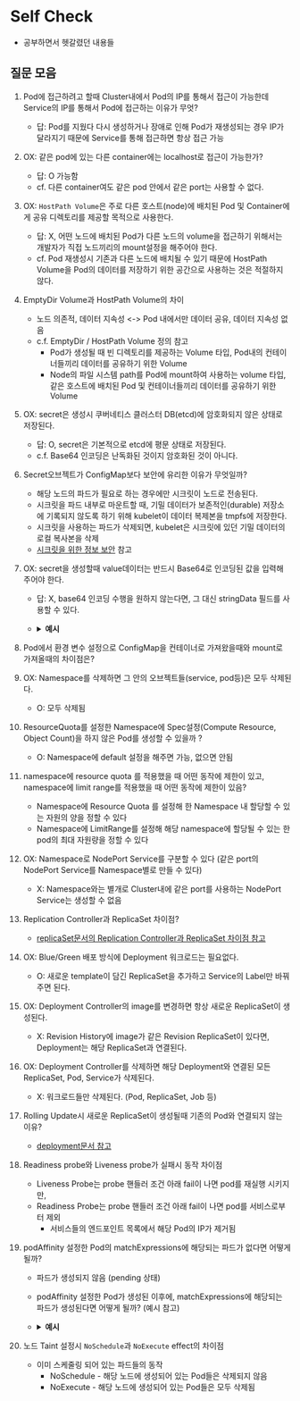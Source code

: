 # Self Check
* 공부하면서 헷갈렸던 내용들

## 질문 모음
1. Pod에 접근하려고 할때 Cluster내에서 Pod의 IP를 통해서 접근이 가능한데 Service의 IP를 통해서 Pod에 접근하는 이유가 무엇?
   * 답: Pod를 지웠다 다시 생성하거나 장애로 인해 Pod가 재생성되는 경우 IP가 달라지기 때문에 Service를 통해 접근하면 항상 접근 가능
2. OX: 같은 pod에 있는 다른 container에는 localhost로 접근이 가능한가?
   * 답: O 가능함
   * cf. 다른 container여도 같은 pod 안에서 같은 port는 사용할 수 없다. 
3. OX: `HostPath Volume`은 주로 다른 호스트(node)에 배치된 Pod 및 Container에게 공유 디렉토리를 제공할 목적으로 사용한다.
   * 답: X, 어떤 노드에 배치된 Pod가 다른 노드의 volume을 접근하기 위해서는 개발자가 직접 노드끼리의 mount설정을 해주어야 한다.
   * cf. Pod 재생성시 기존과 다른 노드에 배치될 수 있기 때문에 HostPath Volume을 Pod의 데이터를 저장하기 위한 공간으로 사용하는 것은 적절하지 않다.
4. EmptyDir Volume과 HostPath Volume의 차이
   * 노드 의존적, 데이터 지속성 <-> Pod 내에서만 데이터 공유, 데이터 지속성 없음
   * c.f. EmptyDir / HostPath Volume 정의 참고
     * Pod가 생성될 때 빈 디렉토리를 제공하는 Volume 타입, Pod내의 컨테이너들끼리 데이터를 공유하기 위한 Volume
     * Node의 파일 시스템 path를 Pod에 mount하여 사용하는 volume 타입, 같은 호스트에 배치된 Pod 및 컨테이너들끼리 데이터를 공유하기 위한 Volume
5. OX: secret은 생성시 쿠버네티스 클러스터 DB(etcd)에 암호화되지 않은 상태로 저장된다.
   * 답: O, secret은 기본적으로 etcd에 평문 상태로 저장된다.
   * c.f. Base64 인코딩은 난독화된 것이지 암호화된 것이 아니다.
6. Secret오브젝트가 ConfigMap보다 보안에 유리한 이유가 무엇일까?
   * 해당 노드의 파드가 필요로 하는 경우에만 시크릿이 노드로 전송된다.
   * 시크릿을 파드 내부로 마운트할 때, 기밀 데이터가 보존적인(durable) 저장소에 기록되지 않도록 하기 위해 kubelet이 데이터 복제본을 tmpfs에 저장한다.
   * 시크릿을 사용하는 파드가 삭제되면, kubelet은 시크릿에 있던 기밀 데이터의 로컬 복사본을 삭제
   * [시크릿을 위한 정보 보안](https://kubernetes.io/ko/docs/concepts/configuration/secret/) 참고
7. OX: secret을 생성할때 value데이터는 반드시 Base64로 인코딩된 값을 입력해 주어야 한다.
   * 답: X, base64 인코딩 수행을 원하지 않는다면, 그 대신 stringData 필드를 사용할 수 있다.
   * <details>
     <summary><b>예시</b></summary>
     <div markdown="1">

     ~~~yaml
     apiVersion: v1
     kind: Secret
     metadata:
         name: bootstrap-token-5emitj
         namespace: kube-system
     type: bootstrap.kubernetes.io/token
     data: # value를 Base64인코딩할 경우
         auth-extra-groups: c3lzdGVtOmJvb3RzdHJhcHBlcnM6a3ViZWFkbTpkZWZhdWx0LW5vZGUtdG9rZW4=
         expiration: MjAyMC0wOS0xM1QwNDozOToxMFo=
         token-id: NWVtaXRq
         token-secret: a3E0Z2lodnN6emduMXAwcg==
         usage-bootstrap-authentication: dHJ1ZQ==
         usage-bootstrap-signing: dHJ1ZQ==
     ~~~
     ~~~yaml
     apiVersion: v1
     kind: Secret
     metadata:
         name: bootstrap-token-5emitj
         namespace: kube-system
     type: bootstrap.kubernetes.io/token
     stringData: # value로 stringData 사용시
         auth-extra-groups: "system:bootstrappers:kubeadm:default-node-token"
         expiration: "2020-09-13T04:39:10Z"
         token-id: "5emitj"
         token-secret: "kq4gihvszzgn1p0r"
         usage-bootstrap-authentication: "true"
         usage-bootstrap-signing: "true"
     ~~~

     </div>
     </details>
8. Pod에서 환경 변수 설정으로 ConfigMap을 컨테이너로 가져왔을때와 mount로 가져올때의 차이점은?
9. OX: Namespace를 삭제하면 그 안의 오브젝트들(service, pod등)은 모두 삭제된다.
   * O: 모두 삭제됨
10. ResourceQuota를 설정한 Namespace에 Spec설정(Compute Resource, Object Count)을 하지 않은 Pod를 생성할 수 있을까 ?
    * O: Namespace에 default 설정을 해주면 가능, 없으면 안됨
11. namespace에 resource quota 를 적용했을 때 어떤 동작에 제한이 있고, namespace에 limit range를 적용했을 때 어떤 동작에 제한이 있음?
    * Namespace에 Resource Quota 를 설정해 한 Namespace 내 할당할 수 있는 자원의 양을 정할 수 있다
    * Namespace에 LimitRange를 설정해 해당 namespace에 할당될 수 있는 한 pod의 최대 자원량을 정할 수 있다
12. OX: Namespace로 NodePort Service를 구분할 수 있다 (같은 port의 NodePort Service를 Namespace별로 만들 수 있다)
    * X: Namespace와는 별개로 Cluster내에 같은 port를 사용하는 NodePort Service는 생성할 수 없음
13. Replication Controller과 ReplicaSet 차이점?
    * [replicaSet문서의 Replication Controller과 ReplicaSet 차이점 참고](/kubernetes-study/k8s-basic/section-05/1.ReplicaSet/replicaSet.md)
14. OX: Blue/Green 배포 방식에 Deployment 워크로드는 필요없다.
    * O: 새로운 template이 담긴 ReplicaSet을 추가하고 Service의 Label만 바꿔주면 된다.
15. OX: Deployment Controller의 image를 변경하면 항상 새로운 ReplicaSet이 생성된다.
    * X: Revision History에 image가 같은 Revision ReplicaSet이 있다면, Deployment는 해당 ReplicaSet과 연결된다.
16. OX: Deployment Controller를 삭제하면 해당 Deployment와 연결된 모든 ReplicaSet, Pod, Service가 삭제된다.
    * X: 워크로드들만 삭제된다. (Pod, ReplicaSet, Job 등)
17. Rolling Update시 새로운 ReplicaSet이 생성될때 기존의 Pod와 연결되지 않는 이유?
    * [deployment문서 참고](/kubernetes-study/k8s-basic/section-05/2.Deployment/deployment.md)
18. Readiness probe와 Liveness probe가 실패시 동작 차이점
    * Liveness Probe는 probe 핸들러 조건 아래 fail이 나면 pod를 재실행 시키지만,
    * Readiness Probe는 probe 핸들러 조건 아래 fail이 나면 pod를 서비스로부터 제외
      * 서비스들의 엔드포인트 목록에서 해당 Pod의 IP가 제거됨
19. podAffinity 설정한 Pod의 matchExpressions에 해당되는 파드가 없다면 어떻게 될까?
    * 파드가 생성되지 않음 (pending 상태)
    * podAffinity 설정한 Pod가 생성된 이후에, matchExpressions에 해당되는 파드가 생성된다면 어떻게 될까? (예시 참고)
    * <details>
      <summary><b>예시</b></summary>
      <div markdown="1">

      k8s-worker-01에 `a-team = 1` 라벨, <br>
      k8s-worker-02에 `a-team = 2` 라벨이 할당된 상황 <br>

      아래의 설정 정보로 server2 파드를 생성하면, <br>
      `a-team`을 key로 가지는 노드에 할당된 <br>
      `key=web2`라벨을 가진 Pod가 없기 때문에 server2 파드는 pending상태로 생성되지 않음 

      ```yaml
      apiVersion: v1
      kind: Pod
      metadata:
        name: server2
      spec:
        affinity:
          podAffinity:
            requiredDuringSchedulingIgnoredDuringExecution:   
            - topologyKey: a-team
              labelSelector:
                matchExpressions:
                -  {key: type, operator: In, values: [web2]}
        containers:
        - name: container
          image: kubetm/app
        terminationGracePeriodSeconds: 0
      ```

      위의 server2파드가 생성된 상황에서, <br>
      아래의 설정 정보를 가진 web2 파드를 생성하면, <br>
      `a-team=2`라벨을 가진 k8s-worker-02 노드에 web2 파드가 스케줄링되고 <br>
      server2 파드가 `type: web2`라벨을 podAffinity matchExpressions로 설정했기 때문에 <br>
      pending 상태에 있던 server2파드 또한 k8s-worker-02 노드에 스케줄링된다.

      ```yaml
      apiVersion: v1
      kind: Pod
      metadata:
        name: web2
        labels:
          type: web2
      spec:
        nodeSelector:
          a-team: '2'
        containers:
        - name: container
          image: kubetm/app
        terminationGracePeriodSeconds: 0
      ```

      </div>
      </details>

20. 노드 Taint 설정시 `NoSchedule`과 `NoExecute` effect의 차이점
    * 이미 스케줄링 되어 있는 파드들의 동작
      * NoSchedule - 해당 노드에 생성되어 있는 Pod들은 삭제되지 않음
      * NoExecute - 해당 노드에 생성되어 있는 Pod들은 모두 삭제됨